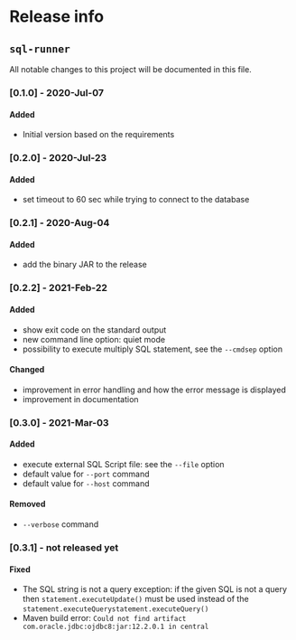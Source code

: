 # Release info
## `sql-runner`

All notable changes to this project will be documented in this file.

### [0.1.0] - 2020-Jul-07
#### Added
- Initial version based on the requirements

### [0.2.0] - 2020-Jul-23
#### Added
- set timeout to 60 sec while trying to connect to the database

### [0.2.1] - 2020-Aug-04
#### Added
- add the binary JAR to the release

### [0.2.2] - 2021-Feb-22
#### Added
- show exit code on the standard output
- new command line option: quiet mode
- possibility to execute multiply SQL statement, see the `--cmdsep` option
#### Changed
- improvement in error handling and how the error message is displayed
- improvement in documentation

### [0.3.0] - 2021-Mar-03
#### Added
- execute external SQL Script file: see the `--file` option
- default value for `--port` command
- default value for `--host` command
#### Removed
- `--verbose` command

### [0.3.1] - not released yet
#### Fixed
- The SQL string is not a query exception: if the given SQL is not a query then `statement.executeUpdate()` must be used instead of the `statement.executeQuerystatement.executeQuery()`
- Maven build error: `Could not find artifact com.oracle.jdbc:ojdbc8:jar:12.2.0.1 in central`

